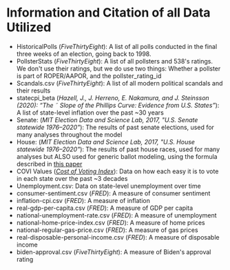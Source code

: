 # Information and Citation of all Data Utilized

- HistoricalPolls (_FiveThirtyEight_): A list of all polls conducted in the final three weeks of an election, going back to 1998.
- PollsterStats (_FiveThirtyEight_): A list of all pollsters and 538's ratings. We don't use their ratings, but we do use two things: Whether a pollster is part of ROPER/AAPOR, and the pollster_rating_id
- Scandals.csv (_FiveThirtyEight_): A list of all modern political scandals and their results
- statecpi_beta (_Hazell, J., J. Herreno, E. Nakamura, and J. Steinsson (2020): “The ˜
  Slope of the Phillips Curve: Evidence from U.S. States”_): A list of state-level inflation over the past ~30 years
- Senate: (_MIT Election Data and Science Lab, 2017, "U.S. Senate statewide 1976–2020"_): The results of past senate elections, used for many analyses throughout the model
- House: (_MIT Election Data and Science Lab, 2017, "U.S. House statewide 1976–2020"_): The results of past house races, used for many analyses but ALSO used for generic ballot modeling, using the formula described in [this paper](https://centerforpolitics.org/crystalball/articles/seats-votes-relationship-in-the-u-s-house-1972-2020/)
- COVI Values (_[Cost of Voting Index](https://costofvotingindex.com/)_): Data on how each easy it is to vote in each state over the past ~3 decades
- Unemployment.csv: Data on state-level unemployment over time
- consumer-sentiment.csv (_FRED_): A measure of consumer sentiment
- inflation-cpi.csv (_FRED_): A measure of inflation
- real-gdp-per-capita.csv (_FRED_): A measure of GDP per capita
- national-unemployment-rate.csv (_FRED_): A measure of unemployment
- national-home-price-index.csv (_FRED_): A measure of home prices
- national-regular-gas-price.csv (_FRED_): A measure of gas prices
- real-disposable-personal-income.csv (_FRED_): A measure of disposable income
- biden-approval.csv (_FiveThirtyEight_): A measure of Biden's approval rating
